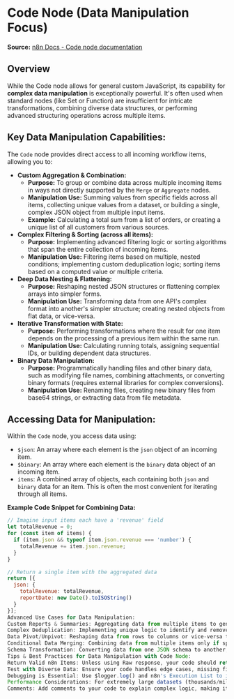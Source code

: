 # Code Node (Data Manipulation Focus)

**Source:** [n8n Docs - Code node documentation](https://docs.n8n.io/integrations/builtin/core-nodes/n8n-nodes-base.code/)

## Overview
While the Code node allows for general custom JavaScript, its capability for **complex data manipulation** is exceptionally powerful. It's often used when standard nodes (like Set or Function) are insufficient for intricate transformations, combining diverse data structures, or performing advanced structuring operations across multiple items.

## Key Data Manipulation Capabilities:

The `Code` node provides direct access to all incoming workflow items, allowing you to:

* **Custom Aggregation & Combination:**
    * **Purpose:** To group or combine data across multiple incoming items in ways not directly supported by the `Merge` or `Aggregate` nodes.
    * **Manipulation Use:** Summing values from specific fields across all items, collecting unique values from a dataset, or building a single, complex JSON object from multiple input items.
    * **Example:** Calculating a total sum from a list of orders, or creating a unique list of all customers from various sources.
* **Complex Filtering & Sorting (across all items):**
    * **Purpose:** Implementing advanced filtering logic or sorting algorithms that span the entire collection of incoming items.
    * **Manipulation Use:** Filtering items based on multiple, nested conditions; implementing custom deduplication logic; sorting items based on a computed value or multiple criteria.
* **Deep Data Nesting & Flattening:**
    * **Purpose:** Reshaping nested JSON structures or flattening complex arrays into simpler forms.
    * **Manipulation Use:** Transforming data from one API's complex format into another's simpler structure; creating nested objects from flat data, or vice-versa.
* **Iterative Transformation with State:**
    * **Purpose:** Performing transformations where the result for one item depends on the processing of a previous item within the same run.
    * **Manipulation Use:** Calculating running totals, assigning sequential IDs, or building dependent data structures.
* **Binary Data Manipulation:**
    * **Purpose:** Programmatically handling files and other binary data, such as modifying file names, combining attachments, or converting binary formats (requires external libraries for complex conversions).
    * **Manipulation Use:** Renaming files, creating new binary files from base64 strings, or extracting data from file metadata.

## Accessing Data for Manipulation:

Within the `Code` node, you access data using:
* `$json`: An array where each element is the `json` object of an incoming item.
* `$binary`: An array where each element is the `binary` data object of an incoming item.
* `items`: A combined array of objects, each containing both `json` and `binary` data for an item. This is often the most convenient for iterating through all items.

**Example Code Snippet for Combining Data:**
```javascript
// Imagine input items each have a 'revenue' field
let totalRevenue = 0;
for (const item of items) {
  if (item.json && typeof item.json.revenue === 'number') {
    totalRevenue += item.json.revenue;
  }
}

// Return a single item with the aggregated data
return [{
  json: {
    totalRevenue: totalRevenue,
    reportDate: new Date().toISOString()
  }
}];
Advanced Use Cases for Data Manipulation:
Custom Reports & Summaries: Aggregating data from multiple items to generate complex reports (e.g., total sales by region, unique customer counts).
Complex Deduplication: Implementing unique logic to identify and remove duplicate entries based on multiple criteria or fuzzy matching.
Data Pivot/Unpivot: Reshaping data from rows to columns or vice-versa to fit specific database or API requirements.
Conditional Data Merging: Combining data from multiple items only if specific conditions across those items are met.
Schema Transformation: Converting data from one JSON schema to another, especially when source and target schemas differ significantly.
Tips & Best Practices for Data Manipulation with Code Node:
Return Valid n8n Items: Unless using Raw response, your code should return an array of objects, where each object has at least a json key (and optionally a binary key) to ensure data flows correctly to subsequent nodes.
Test with Diverse Data: Ensure your code handles edge cases, missing fields, or different data types gracefully.
Debugging is Essential: Use $logger.log() and n8n's Execution List to inspect intermediate values and verify transformations.
Performance Considerations: For extremely large datasets (thousands/millions of items), very complex Code nodes can be resource-intensive. Optimize your JavaScript or consider alternative strategies if performance becomes an issue.
Comments: Add comments to your code to explain complex logic, making it easier for yourself and others to understand and maintain.